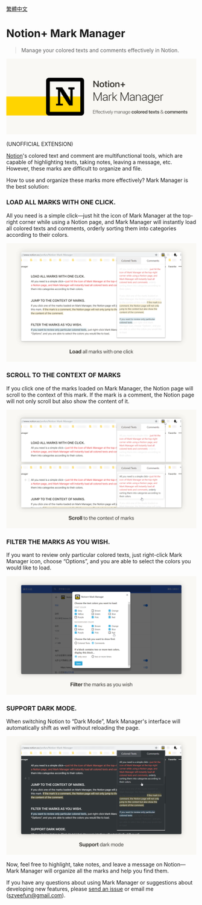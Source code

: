 [繁體中文](README-zh.md)

# Notion+ Mark Manager

> Manage your colored texts and comments effectively in Notion.

![](./promotion/img/跑馬燈_En.png)

(UNOFFICIAL EXTENSION)

[Notion](https://www.notion.so/)'s colored text and comment are multifunctional tools, which are capable of highlighting texts, taking notes, leaving a message, etc. However, these marks are difficult to organize and file.

How to use and organize these marks more effectively? Mark Manager is the best solution:

### LOAD ALL MARKS WITH ONE CLICK.

All you need is a simple click—just hit the icon of Mark Manager at the top-right corner while using a Notion page, and Mark Manager will instantly load all colored texts and comments, orderly sorting them into categories according to their colors.

![](./screenshot/img/en/2_Load-all-marks-with-one-click.png)

### SCROLL TO THE CONTEXT OF MARKS

If you click one of the marks loaded on Mark Manager, the Notion page will scroll to the context of this mark. If the mark is a comment, the Notion page will not only scroll but also show the content of it.

![](./screenshot/img/en/3_Scroll-to-the-context-of-marks.png)

### FILTER THE MARKS AS YOU WISH.

If you want to review only particular colored texts, just right-click Mark Manager icon, choose “Options”, and you are able to select the colors you would like to load.

![](./screenshot/img/en/4_Filter-the-marks-as-you-wish.png)

### SUPPORT DARK MODE.

When switching Notion to “Dark Mode”, Mark Manager's interface will automatically shift as well without reloading the page.

![](./screenshot/img/en/5_Support-dark-mode.png)

Now, feel free to highlight, take notes, and leave a message on Notion—Mark Manager will organize all the marks and help you find them.

If you have any questions about using Mark Manager or suggestions about developing new features, please [send an issue](https://github.com/yeefun/notion-mark-manager/issues) or email me (szyeefun@gmail.com).
